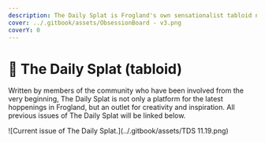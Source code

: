 ```yaml
---
description: The Daily Splat is Frogland's own sensationalist tabloid news source.
cover: ../.gitbook/assets/ObsessionBoard - v3.png
coverY: 0
---
```


# 📰 The Daily Splat (tabloid)

Written by members of the community who have been involved from the very beginning, The Daily Splat is not only a platform for the latest hoppenings in Frogland, but an outlet for creativity and inspiration. All previous issues of The Daily Splat will be linked below.&#x20;

![Current issue of The Daily Splat.](../.gitbook/assets/TDS 11.19.png)
